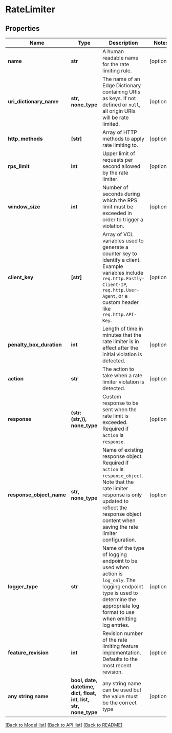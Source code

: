 # RateLimiter


## Properties
Name | Type | Description | Notes
------------ | ------------- | ------------- | -------------
**name** | **str** | A human readable name for the rate limiting rule. | [optional] 
**uri_dictionary_name** | **str, none_type** | The name of an Edge Dictionary containing URIs as keys. If not defined or `null`, all origin URIs will be rate limited. | [optional] 
**http_methods** | **[str]** | Array of HTTP methods to apply rate limiting to. | [optional] 
**rps_limit** | **int** | Upper limit of requests per second allowed by the rate limiter. | [optional] 
**window_size** | **int** | Number of seconds during which the RPS limit must be exceeded in order to trigger a violation. | [optional] 
**client_key** | **[str]** | Array of VCL variables used to generate a counter key to identify a client. Example variables include `req.http.Fastly-Client-IP`, `req.http.User-Agent`, or a custom header like `req.http.API-Key`. | [optional] 
**penalty_box_duration** | **int** | Length of time in minutes that the rate limiter is in effect after the initial violation is detected. | [optional] 
**action** | **str** | The action to take when a rate limiter violation is detected. | [optional] 
**response** | **{str: (str,)}, none_type** | Custom response to be sent when the rate limit is exceeded. Required if `action` is `response`. | [optional] 
**response_object_name** | **str, none_type** | Name of existing response object. Required if `action` is `response_object`. Note that the rate limiter response is only updated to reflect the response object content when saving the rate limiter configuration. | [optional] 
**logger_type** | **str** | Name of the type of logging endpoint to be used when action is `log_only`. The logging endpoint type is used to determine the appropriate log format to use when emitting log entries. | [optional] 
**feature_revision** | **int** | Revision number of the rate limiting feature implementation. Defaults to the most recent revision. | [optional] 
**any string name** | **bool, date, datetime, dict, float, int, list, str, none_type** | any string name can be used but the value must be the correct type | [optional]

[[Back to Model list]](../README.md#documentation-for-models) [[Back to API list]](../README.md#documentation-for-api-endpoints) [[Back to README]](../README.md)


